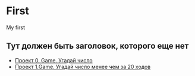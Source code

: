 # First
My first
## Тут должен быть заголовок, которого еще нет

* [Проект 0. Game. Угадай число](C:\Users\patriot\Documents\GitHub\First\project_0)
* [Проект 1.Game. Угадай число менее чем за 20 ходов](C:\Users\patriot\Documents\GitHub\First\project_1)